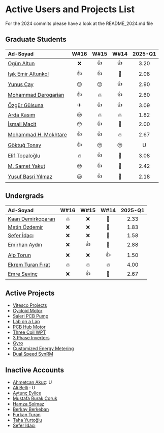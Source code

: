 # Active Users and Projects List
For the 2024 commits please have a look at the README_2024.md file


## Graduate Students

|      Ad-Soyad    |  W#16|  W#15|  W#14|  2025-Q1 | 
|:-----------------|:----:|:----:|:----:|:----:| 
| [Ogün Altun](https://github.com/ogunaltun)        | :x:| :+1:| :+1:| 3.20 | 
| [Işık Emir Altunkol](https://github.com/emir-altunkol)    | :+1:| :+1:| :candy: | 2.08 |
| [Yunus Çay](https://github.com/cayunus)    | :unamused:| :unamused:| :+1:|  2.90 |
| [Mohammad Derogarian](https://github.com/MDerogarian)    | :+1:| :fire:| :+1:| 2.60 |
| [Özgür Gülsuna](https://github.com/ozgurgulsuna)    |:airplane:| :+1:| :+1:|  3.09 | 
| [Arda Kasım](https://github.com/ardakasim)     | :unamused:| :fire:| :fire:| 1.82 | 
| [İsmail Macit](https://github.com/ismailmacit)    | :unamused:| :+1:| :candy:| 2.00 |
| [Mohammad H. Mokhtare](https://github.com/Mohammad-M93)    | :+1: | :+1:| :fire:| 2.67 |
| [Göktuğ Tonay](https://github.com/Gktut)    | :+1:| :unamused:| :unamused:| U |
| [Elif Topaloğlu](https://github.com/eliftplgl)       | :fire:| :+1:| :candy:| 3.08 |
| [M. Samet Yakut](https://github.com/sametyakut)     | :unamused:| :+1:| :candy:| 2.42 |
| [Yusuf Basri Yılmaz](https://github.com/yusufbyilmaz)     | :unamused:| :+1:| :candy:| 2.18|

## Undergrads

|      Ad-Soyad    |  W#16|  W#15|  W#14|  2025-Q1 | 
|:-----------------|:----:|:----:|:----:|:----:| 
| [Kaan Demirkoparan](https://github.com/KaanDemirkoparan)    | :fire:| :x:| :candy:| 2.33|
| [Metin Özdemir](https://github.com/metinozdemir01)      | :x:| :x:| :candy:| 1.83 | 
| [Sefer İdacı](https://github.com/seferidaci)    | :x:| :x:| :candy:| 1.58 |
| [Emirhan Aydın](https://github.com/emirhanydiin)   | :x:| :+1:| :candy:| 2.88 |
| [Alp Torun](https://github.com/Alp-Torun)    | :x:| :x:| :+1:| 1.50 | :x:| :x:|
| [Ekrem Turan Fırat](https://github.com/ekremturanfirat)    | :fire:| :fire:| :fire:| 4.00 | 
| [Emre Sevinç](https://github.com/emre-sevinc) | :x:| :+1:| :candy:| 2.67| 
 

## Active Projects

- [Vitesco Projects](https://github.com/odtu/VITESCO-METU)
- [Cycloid Motor](https://github.com/odtu/Cycloid-Integrated-Robotic-Actuator)
- [Saleri PCB Pump](https://github.com/odtu/Saleri-PCB-Motor-for-ePumps)
- [Lab on a Lap](https://github.com/odtu/lab-on-a-lap)
- [PCB Hub Motor](https://github.com/odtu/PCB-Hub-Motor)
- [Three Coil WPT](https://github.com/odtu/Three-Coil-Concurrent-WPT)
- [3 Phase Inverters](https://github.com/ahmetcan-akuz/3-Phase-Inverters)
- [Gyro](https://github.com/odtu/Roketsan-Gyro)
- [Customized Energy Metering](https://github.com/odtu/Customized-Energy-Metering)
- [Dual Speed SynRM](https://github.com/odtu/Dual-speed-SynRM)

## Inactive Accounts
- [Ahmetcan Akuz](https://github.com/ahmetcan-akuz): U
- [Ali Belli](https://github.com/alibelli) : U
- [Aytunç Evlice](https://github.com/aytunc-evlice) 
- [Mustafa Burak Çoruk](https://github.com/MustafaBurakCORUK)
- [Hamza Solmaz](https://github.com/HamzaSolmaz)
- [Berkay Berkeban](https://github.com/bekraysal)
- [Furkan Turan](https://github.com/furkanturan08) 
- [Taha Yurtoğlu](https://github.com/tahayurtoglu)
- [Sefer İdacı](https://github.com/seferidaci)
